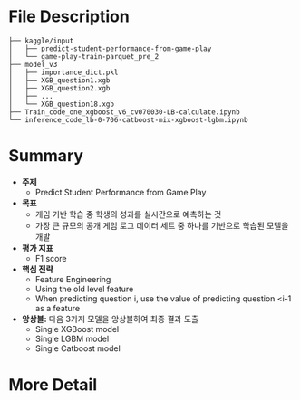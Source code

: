 # File Description
```
├── kaggle/input
│   ├── predict-student-performance-from-game-play
│   └── game-play-train-parquet_pre_2
├── model_v3
│   ├── importance_dict.pkl
│   ├── XGB_question1.xgb
│   ├── XGB_question2.xgb
│   ├── ...
│   └── XGB_question18.xgb
├── Train_code_one_xgboost_v6_cv070030-LB-calculate.ipynb
└── inference_code_lb-0-706-catboost-mix-xgboost-lgbm.ipynb

```

# Summary

- **주제**
    - Predict Student Performance from Game Play
- **목표**
    - 게임 기반 학습 중 학생의 성과를 실시간으로 예측하는 것
    - 가장 큰 규모의 공개 게임 로그 데이터 세트 중 하나를 기반으로 학습된 모델을 개발
- **평가 지표**
    - F1 score
- **핵심 전략**
    - Feature Engineering
    - Using the old level feature
    - When predicting question i, use the value of predicting question <i-1 as a feature
- **앙상블:** 다음 3가지 모델을 앙상블하여 최종 결과 도출
    - Single XGBoost model
    - Single LGBM model
    - Single Catboost model

# More Detail
